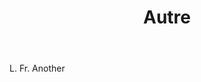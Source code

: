 ---
title: Autre
permalink: "/definitions/autre.html"
body: L. Fr. Another
published_at: '2018-07-07'
layout: post
---